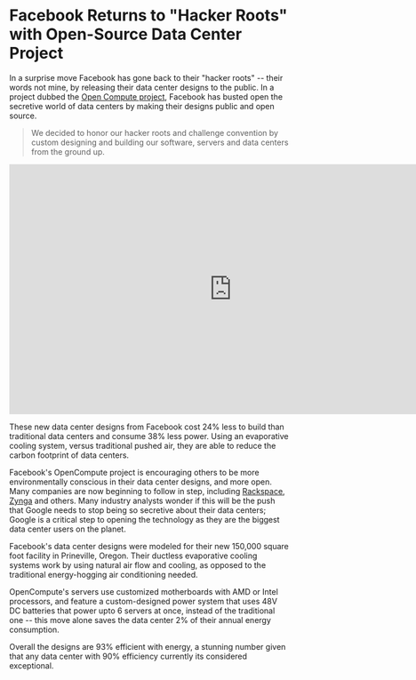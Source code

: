 # Facebook Returns to "Hacker Roots" with Open-Source Data Center Project

In a surprise move Facebook has gone back to their "hacker roots" -- their words not mine, by releasing their data center designs to the public. In a project dubbed the <a href="http://opencompute.org/">Open Compute project</a>, Facebook has busted open the secretive world of data centers by making their designs public and open source.

> We decided to honor our hacker roots and challenge convention by custom designing and building our software, servers and data centers from the ground up.

<iframe width="800" height="450" src="https://www.youtube.com/embed/bCZwgtC_TZA" title="YouTube video player" frameborder="0" allow="accelerometer; autoplay; clipboard-write; encrypted-media; gyroscope; picture-in-picture; web-share" referrerpolicy="strict-origin-when-cross-origin" allowfullscreen></iframe>

These new data center designs from Facebook cost 24% less to build than traditional data centers and consume 38% less power. Using an evaporative cooling system, versus traditional pushed air, they are able to reduce the carbon footprint of data centers.

Facebook's OpenCompute project is encouraging others to be more environmentally conscious in their data center designs, and more open. Many companies are now beginning to follow in step, including <a href="http://www.rackspace.com/">Rackspace</a>, <a href="http://www.zynga.com/">Zynga</a> and others.  Many industry analysts wonder if this will be the push that Google needs to stop being so secretive about their data centers; Google is a critical step to opening the technology as they are the biggest data center users on the planet.

Facebook's data center designs were modeled for their new 150,000 square foot facility in Prineville, Oregon. Their ductless evaporative cooling systems work by using natural air flow and cooling, as opposed to the traditional energy-hogging air conditioning needed. 

OpenCompute's servers use customized motherboards with AMD or Intel processors, and feature a custom-designed power system that uses 48V DC batteries that power upto 6 servers at once, instead of the traditional one -- this move alone saves the data center 2% of their annual energy consumption.

Overall the designs are 93% efficient  with energy, a stunning number given that any data center with 90% efficiency currently its considered exceptional.
